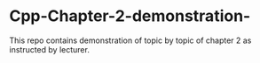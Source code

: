 # Cpp-Chapter-2-demonstration-
This repo contains demonstration of topic by topic of chapter 2 as instructed by lecturer. 
